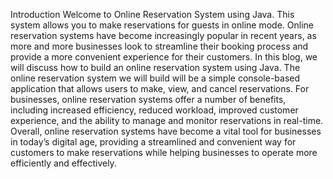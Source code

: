 Introduction
Welcome to Online Reservation System using Java. This system allows you to make reservations for guests in online mode. Online reservation systems have become increasingly
popular in recent years, as more and more businesses look to streamline their booking process and provide a more convenient experience for their customers. In this blog, 
we will discuss how to build an online reservation system using Java. The online reservation system we will build will be a simple console-based application that allows 
users to make, view, and cancel reservations. For businesses, online reservation systems offer a number of benefits, including increased efficiency, reduced workload, 
improved customer experience, and the ability to manage and monitor reservations in real-time. Overall, online reservation systems have become a vital tool for businesses in 
today’s digital age, providing a streamlined and convenient way for customers to make reservations while helping businesses to operate more efficiently and effectively.
